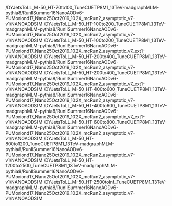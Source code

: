 /DYJetsToLL_M-50_HT-70to100_TuneCUETP8M1_13TeV-madgraphMLM-pythia8/RunIISummer16NanoAODv6-PUMoriond17_Nano25Oct2019_102X_mcRun2_asymptotic_v7-v1/NANOAODSIM
/DYJetsToLL_M-50_HT-100to200_TuneCUETP8M1_13TeV-madgraphMLM-pythia8/RunIISummer16NanoAODv6-PUMoriond17_Nano25Oct2019_102X_mcRun2_asymptotic_v7-v1/NANOAODSIM
/DYJetsToLL_M-50_HT-100to200_TuneCUETP8M1_13TeV-madgraphMLM-pythia8/RunIISummer16NanoAODv6-PUMoriond17_Nano25Oct2019_102X_mcRun2_asymptotic_v7_ext1-v1/NANOAODSIM
/DYJetsToLL_M-50_HT-200to400_TuneCUETP8M1_13TeV-madgraphMLM-pythia8/RunIISummer16NanoAODv6-PUMoriond17_Nano25Oct2019_102X_mcRun2_asymptotic_v7-v1/NANOAODSIM
/DYJetsToLL_M-50_HT-200to400_TuneCUETP8M1_13TeV-madgraphMLM-pythia8/RunIISummer16NanoAODv6-PUMoriond17_Nano25Oct2019_102X_mcRun2_asymptotic_v7_ext1-v1/NANOAODSIM
/DYJetsToLL_M-50_HT-400to600_TuneCUETP8M1_13TeV-madgraphMLM-pythia8/RunIISummer16NanoAODv6-PUMoriond17_Nano25Oct2019_102X_mcRun2_asymptotic_v7-v1/NANOAODSIM
/DYJetsToLL_M-50_HT-400to600_TuneCUETP8M1_13TeV-madgraphMLM-pythia8/RunIISummer16NanoAODv6-PUMoriond17_Nano25Oct2019_102X_mcRun2_asymptotic_v7_ext1-v1/NANOAODSIM
/DYJetsToLL_M-50_HT-600to800_TuneCUETP8M1_13TeV-madgraphMLM-pythia8/RunIISummer16NanoAODv6-PUMoriond17_Nano25Oct2019_102X_mcRun2_asymptotic_v7-v1/NANOAODSIM
/DYJetsToLL_M-50_HT-800to1200_TuneCUETP8M1_13TeV-madgraphMLM-pythia8/RunIISummer16NanoAODv6-PUMoriond17_Nano25Oct2019_102X_mcRun2_asymptotic_v7-v1/NANOAODSIM
/DYJetsToLL_M-50_HT-1200to2500_TuneCUETP8M1_13TeV-madgraphMLM-pythia8/RunIISummer16NanoAODv6-PUMoriond17_Nano25Oct2019_102X_mcRun2_asymptotic_v7-v1/NANOAODSIM
/DYJetsToLL_M-50_HT-2500toInf_TuneCUETP8M1_13TeV-madgraphMLM-pythia8/RunIISummer16NanoAODv6-PUMoriond17_Nano25Oct2019_102X_mcRun2_asymptotic_v7-v1/NANOAODSIM
